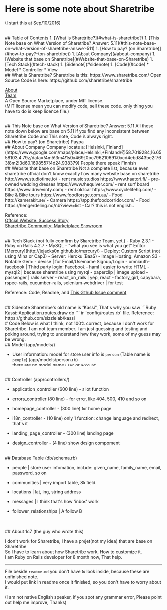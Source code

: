 # Here is some note about Sharetribe 
(I start this at Sep/10/2016)  

<br/>
## Table of Contents
  1. [What is Sharetribe?](#what-is-sharetribe?)
  1. [This Note base on What Version of Sharetribe? Answer: 5.11](#this-note-base-on-what-version-of-sharetribe-answer-511)
  1. [How to pay? (on Sharetribe)](#how-to-pay?-(on-sharetribe))
  1. [About Company](#about-company)
  1. [Website that base on Sharetribe](#Website-that-base-on-Sharetribe)
  1. [Tech Stack](#tech-stack)
  1. [Sidenote](#sidenote)
  1. [Code](#code)
      * Model
      * Controller
      * View

<br/>
## What is Sharetribe?
Sharetribe is this:       https://www.sharetribe.com/   
Open Source Code is here: https://github.com/sharetribe/sharetribe   

[About](https://www.sharetribe.com/about.html)  
[Team](https://www.sharetribe.com/team.html)  
A Open Source Marketplace, under MIT license.   
(MIT license mean you can modify code, sell these code. only thing you have to do is keep licence file.)   


<br/>
## This Note base on What Version of Sharetribe? Answer: 5.11
All these note down below are base on 5.11  
if you find any inconsistent between Sharetribe Code and This note, Code is always right.


<br/>
## How to pay? (on Sharetribe)
Paypal    


<br/>
## About Company
Company locate at [Helsinki, Finland](https://www.google.com/maps/place/Helsinki,+Finland/@58.7019284,16.6558103,4.79z/data=!4m5!3m4!1s0x46920bc796210691:0xcd4ebd843be2f763!8m2!3d60.1698557!4d24.938379)   
People there speak Finnish 


<br/>
## Website that base on Sharetribe
Not a complete list, because even sharetribe offcial don't know exactly how many website base on sharetribe  
http://www.studiotime.io/  - rent music studios    
https://www.haatori.fi/ - pre-owned wedding dresses    
https://www.thequiver.com/ - rent surf board     
https://www.drivevinty.com/ - rent old car     
https://www.cyclelifehq.com/ - Bike & Bike tours    
https://www.foodforage.com.au/ - Food     
http://kamerakit.se/ - Camera     
https://app.thefoodcorridor.com/ - Food     
https://hengerdeling.no/nb?view=list - Car? this is not english..      

Reference:     
[Offcial Website: Success Story](https://www.sharetribe.com/stories.html)    
[Sharetribe Community: Marketplace Showroom](https://www.sharetribe.com/community/t/marketplace-showroom-are-you-hosting-an-open-source-sharetribe-marketplace-advertise-it-here/51/1)

<br/>
## Tech Stack (not fully comfirm by Sharetribe Team, yet.)
- Ruby 2.3.1  
- Ruby on Rails 4.2.7  
- MySQL  
- "what you see is what you get" Editor [Mercury](http://jejacks0n.github.io/mercury/)  
- Deploy: Custom Script (not using Mina or Cap3)  
- Server: Heroku (BaaS)  
- Image Hosting: Amazon S3  
- Notable Gem: 
    -  devise | for Email/Username Signup/Login
    -  omniauth-facebook | Third party login: Facebook
    -  haml | easier to write HTML
    -  mysql2 | because sharetribe using mysql
    -  paperclip | image upload
    -  passenger | rails server
    -  react_on_rails | yep, react
    -  factory_girl, capybara, rspec-rails, cucumber-rails, selenium-webdriver | for test

Reference: Code, Readme, and [This Github Issue comment](https://github.com/sharetribe/sharetribe/issues/2525#issuecomment-246609666)


<br/>
## Sidenote
Sharetribe's old name is "Kassi",  
That's why you saw 
```Ruby 
Kassi::Application.routes.draw do
``` 
in `config/routes.rb` file.    
Reference: https://github.com/sizzlelab/kassi     


<br/>
# Code  
Below is what I think, not 100% correct,     
because I don't work for Sharetribe. I am not team member.     
I am just guessing and testing and poking around, trying to understand how they work, 
some of my guess may be wrong.    

<br/>
## Model (app/models/)

- User information:  model for store user info is `person` (Table name is `people`) (app/models/person.rb)  
  there are no model name `user` or `account`


<br/>
## Controller (app/controllers/)
  
  - application_controller (600 line) - a lot function
  
  - errors_controller (80 line) - for error, like 404, 500, 410 and so on 
  
  - homepage_controller - (300 line) for home page

  - i18n_controller - (10 line) only 1 function: change language and redirect, that's it

  - landing_page_controller - (300 line) landing page
  
  - design_controller - (4 line) show design compoment 



<br/>
## Database Table (db/schema.rb)

  - people | store user infomation, include: given_name, family_name, email, password, so on
  
  - communities | very import table, 85 field.
  
  - locations | lat, lng, string address
  
  - messages | I think that's how 'inbox' work

  - follower_relationships  | A follow B


<br/>
<br/>
## About 1c7 (the guy who wrote this)   

I don't work for Sharetribe, I have a projet(not my idea) that are base on Sharetribe     
So I have to learn about how Sharetribe work, How to customize it.      
I am Ruby on Rails developer for 8 month now, That help.  

---

File beside `readme.md` you don't have to look inside, because these are unfinished note.  
I would put link in readme once it finished, so you don't have to worry about it.  

(I am not native English speaker, if you spot any grammar error, Please point out help me improve, Thanks)




